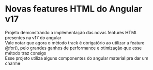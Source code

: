 # Novas features HTML do Angular v17

Projeto demonstrando a implementação das novas features HTML presentes na v17 do angular<br/>
Vale notar que agora o método track é obrigatório ao utilizar  a feature @for(), pelo grandes ganhos de performance e otimização que esse método traz consigo<br/>
Esse projeto utiliza alguns componentes do angular material pra dar um charme
